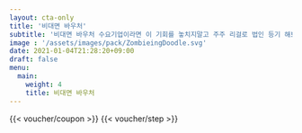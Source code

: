 ```yaml
---
layout: cta-only
title: '비대면 바우처'
subtitle: '비대면 바우처 수요기업이라면 이 기회를 놓치지말고 주주 리걸로 법인 등기 해보세요!'
image : '/assets/images/pack/ZombieingDoodle.svg'
date: 2021-01-04T21:28:20+09:00
draft: false
menu:
  main:
    weight: 4
    title: 비대면 바우처
---
```

{{< voucher/coupon >}}
{{< voucher/step >}}